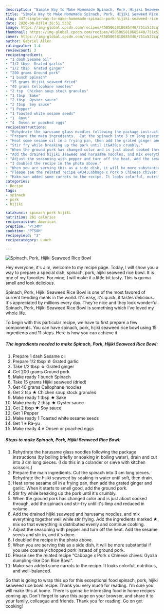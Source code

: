 ```yaml
---
description: "Simple Way to Make Homemade Spinach, Pork, Hijiki Seaweed Rice Bowl"
title: "Simple Way to Make Homemade Spinach, Pork, Hijiki Seaweed Rice Bowl"
slug: 447-simple-way-to-make-homemade-spinach-pork-hijiki-seaweed-rice-bowl
date: 2020-08-03T14:38:51.533Z
image: https://img-global.cpcdn.com/recipes/4505065818685440/751x532cq70/spinach-pork-hijiki-seaweed-rice-bowl-recipe-main-photo.jpg
thumbnail: https://img-global.cpcdn.com/recipes/4505065818685440/751x532cq70/spinach-pork-hijiki-seaweed-rice-bowl-recipe-main-photo.jpg
cover: https://img-global.cpcdn.com/recipes/4505065818685440/751x532cq70/spinach-pork-hijiki-seaweed-rice-bowl-recipe-main-photo.jpg
author: Gabriel Allen
ratingvalue: 3.4
reviewcount: 3
recipeingredient:
- "1 dash Sesame oil"
- "1/2 tbsp  Grated garlic"
- "1/2 tbsp  Grated ginger"
- "200 grams Ground pork"
- "1 bunch Spinach"
- "15 grams Hijiki seaweed dried"
- "40 grams Cellophane noodles"
- "2 tsp  Chicken soup stock granules"
- "1 tbsp  Sake"
- "2 tbsp  Oyster sauce"
- "2 tbsp  Soy sauce"
- "1 Pepper"
- "1 Toasted white sesame seeds"
- "1  Rayu"
- "4  Onsen or poached eggs"
recipeinstructions:
- "Rehydrate the harusame glass noodles following the package instructions (by boiling briefly or soaking in boiling water), drain and cut into 3 cm long pieces. (I do this in a colander or sieve with kitchen scissors.)"
- "Prepare the main ingredients.  Cut the spinach into 3 cm long pieces. Rehydrate the hijiki seaweed by soaking in water until soft, then drain."
- "Heat some sesame oil in a frying pan, then add the grated ginger and garlic. When it starts to smell good, add the ground pork."
- "Stir fry while breaking up the pork until it&#39;s crumbly."
- "When the ground pork has changed color and is just about cooked through, add the spinach and stir-fry until it&#39;s limp and reduced in volume."
- "Add the drained hijiki seaweed and harusame noodles, and mix everything together well while stir frying. Add the ingredients marked ★, mix so that everything is distributed evenly and continue cooking."
- "Adjust the seasoning with pepper and turn off the heat. Add the sesame seeds and stir in, and it&#39;s done."
- "I doubled the recipe in the photo above."
- "When you are serving this as a side dish, it will be more substantial if you use coarsely chopped pork instead of ground pork."
- "Please see the related recipe &#34;Cabbage x Pork x Chinese chives: Gyoza dumpling-like Don Rice Bowl&#34;."
- "Mako-san added some carrots to the recipe. It looks colorful, nutritious, and well-balanced."
categories:
- Recipe
tags:
- spinach
- pork
- hijiki

katakunci: spinach pork hijiki 
nutrition: 261 calories
recipecuisine: American
preptime: "PT34M"
cooktime: "PT58M"
recipeyield: "3"
recipecategory: Lunch

---
```



![Spinach, Pork, Hijiki Seaweed Rice Bowl](https://img-global.cpcdn.com/recipes/4505065818685440/751x532cq70/spinach-pork-hijiki-seaweed-rice-bowl-recipe-main-photo.jpg)

Hey everyone, it's Jim, welcome to my recipe page. Today, I will show you a way to prepare a special dish, spinach, pork, hijiki seaweed rice bowl. It is one of my favorites. For mine, I will make it a little bit tasty. This is gonna smell and look delicious.

Spinach, Pork, Hijiki Seaweed Rice Bowl is one of the most favored of current trending meals in the world. It's easy, it's quick, it tastes delicious. It's appreciated by millions every day. They're nice and they look wonderful. Spinach, Pork, Hijiki Seaweed Rice Bowl is something which I've loved my whole life.




To begin with this particular recipe, we have to first prepare a few components. You can have spinach, pork, hijiki seaweed rice bowl using 15 ingredients and 11 steps. Here is how you can achieve it.

<!--inarticleads1-->

##### The ingredients needed to make Spinach, Pork, Hijiki Seaweed Rice Bowl:

1. Prepare 1 dash Sesame oil
1. Prepare 1/2 tbsp ☆ Grated garlic
1. Take 1/2 tbsp ☆ Grated ginger
1. Get 200 grams Ground pork
1. Make ready 1 bunch Spinach
1. Take 15 grams Hijiki seaweed (dried)
1. Get 40 grams Cellophane noodles
1. Get 2 tsp ★ Chicken soup stock granules
1. Make ready 1 tbsp ★ Sake
1. Make ready 2 tbsp ★ Oyster sauce
1. Get 2 tbsp ★ Soy sauce
1. Get 1 Pepper
1. Make ready 1 Toasted white sesame seeds
1. Get 1 ※ Ra-yu
1. Make ready 4 ※ Onsen or poached eggs




<!--inarticleads2-->

##### Steps to make Spinach, Pork, Hijiki Seaweed Rice Bowl:

1. Rehydrate the harusame glass noodles following the package instructions (by boiling briefly or soaking in boiling water), drain and cut into 3 cm long pieces. (I do this in a colander or sieve with kitchen scissors.)
1. Prepare the main ingredients.  Cut the spinach into 3 cm long pieces. Rehydrate the hijiki seaweed by soaking in water until soft, then drain.
1. Heat some sesame oil in a frying pan, then add the grated ginger and garlic. When it starts to smell good, add the ground pork.
1. Stir fry while breaking up the pork until it&#39;s crumbly.
1. When the ground pork has changed color and is just about cooked through, add the spinach and stir-fry until it&#39;s limp and reduced in volume.
1. Add the drained hijiki seaweed and harusame noodles, and mix everything together well while stir frying. Add the ingredients marked ★, mix so that everything is distributed evenly and continue cooking.
1. Adjust the seasoning with pepper and turn off the heat. Add the sesame seeds and stir in, and it&#39;s done.
1. I doubled the recipe in the photo above.
1. When you are serving this as a side dish, it will be more substantial if you use coarsely chopped pork instead of ground pork.
1. Please see the related recipe &#34;Cabbage x Pork x Chinese chives: Gyoza dumpling-like Don Rice Bowl&#34;.
1. Mako-san added some carrots to the recipe. It looks colorful, nutritious, and well-balanced.




So that is going to wrap this up for this exceptional food spinach, pork, hijiki seaweed rice bowl recipe. Thank you very much for reading. I'm sure you will make this at home. There is gonna be interesting food in home recipes coming up. Don't forget to save this page on your browser, and share it to your family, colleague and friends. Thank you for reading. Go on get cooking!
